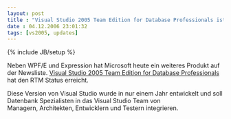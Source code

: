 ```yaml
---
layout: post
title : "Visual Studio 2005 Team Edition for Database Professionals ist RTM"
date : 04.12.2006 23:01:32
tags: [vs2005, updates]
---
```

{% include JB/setup %}

Neben WPF/E und Expression hat Microsoft heute ein weiteres Produkt auf der Newsliste. [Visual Studio 2005 Team Edition for Database Professionals](http://msdn2.microsoft.com/en-us/teamsystem/aa718764.aspx) hat den RTM Status erreicht.

Diese Version von Visual Studio wurde in nur einem Jahr entwickelt und soll Datenbank Spezialisten in das Visual Studio Team von Managern, Architekten, Entwicklern und Testern integrieren.
